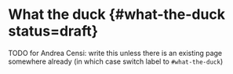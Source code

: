 # What the duck {#what-the-duck status=draft}

TODO for Andrea Censi: write this unless there is an existing page somewhere already (in which case switch label to `#what-the-duck`)
